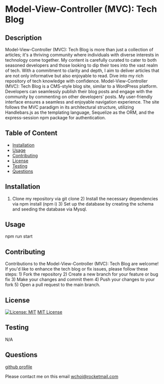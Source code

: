 #  Model-View-Controller (MVC): Tech Blog 
## Description 
Model-View-Controller (MVC): Tech Blog is more than just a collection of articles; it's a thriving community where individuals with diverse interests in technology come together. My content is carefully curated to cater to both seasoned developers and those looking to dip their toes into the vast realm of tech. With a commitment to clarity and depth, I aim to deliver articles that are not only informative but also enjoyable to read. Dive into my rich repository of tech knowledge with confidence. Model-View-Controller (MVC): Tech Blog is a CMS-style blog site, similar to a WordPress platform. Developers can seamlessly publish their blog posts and engage with the community by commenting on other developers' posts. My user-friendly interface ensures a seamless and enjoyable navigation experience. The site follows the MVC paradigm in its architectural structure, utilizing Handlebars.js as the templating language, Sequelize as the ORM, and the express-session npm package for authentication.
## Table of Content 
 - [Installation](#installation) 
 - [Usage](#usage) 
 - [Contributing](#contributing) 
 - [License](#license) 
 - [Testing](#testing) 
 - [Questions](#questions) 
## Installation 
1) Clone my repository via git clone 2) Install the necessary dependencies via  npm install (npm i) 3) Set up the database by creating the schema and seeding the database via Mysql.
## Usage 
npm run start
## Contributing 
Contributions to the Model-View-Controller (MVC): Tech Blog are welcome! If you'd like to enhance the tech blog or fix issues, please follow these steps: 1) Fork the repository 2) Create a new branch for your feature or bug fix 3) Make your changes and commit them 4) Push your changes to your fork 5) Open a pull request to the main branch.
## License 
[![License: MIT](https://img.shields.io/badge/License-MIT-yellow.svg)](https://opensource.org/licenses/MIT)
[MIT License](https://opensource.org/licenses/MIT)
## Testing 
N/A
## Questions 
[github profile](https://github.com/wchoi888) 

 Please contact me on this email wchoi@rocketmail.com